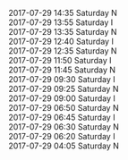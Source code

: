 2017-07-29 14:35 Saturday  N  
2017-07-29 13:55 Saturday  I  
2017-07-29 13:35 Saturday  N  
2017-07-29 12:40 Saturday  I  
2017-07-29 12:35 Saturday  N  
2017-07-29 11:50 Saturday  I  
2017-07-29 11:45 Saturday  N  
2017-07-29 09:30 Saturday  I  
2017-07-29 09:25 Saturday  N  
2017-07-29 09:00 Saturday  I  
2017-07-29 06:50 Saturday  N  
2017-07-29 06:45 Saturday  I  
2017-07-29 06:30 Saturday  N  
2017-07-29 06:20 Saturday  I  
2017-07-29 04:05 Saturday  N  
